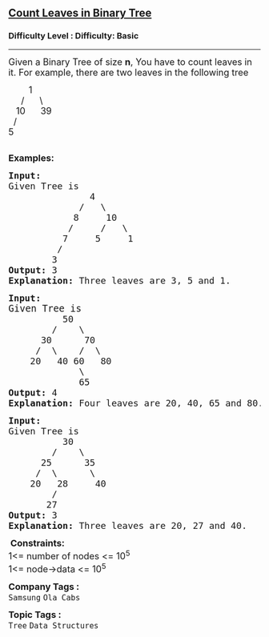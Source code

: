 <h2><a href="https://www.geeksforgeeks.org/problems/count-leaves-in-binary-tree/1?page=1&category=Tree&difficulty=Basic&sortBy=submissions">Count Leaves in Binary Tree</a></h2><h3>Difficulty Level : Difficulty: Basic</h3><hr><div class="problems_problem_content__Xm_eO"><p><span style="font-size: 18px;">Given a Binary Tree of size <strong>n</strong>, You have to count leaves in it. For example, there are two leaves in the following&nbsp;tree</span></p>
<p><span style="font-size: 18px;">&nbsp; &nbsp; &nbsp; &nbsp; 1<br>&nbsp; &nbsp;&nbsp; /&nbsp;&nbsp;&nbsp;&nbsp;&nbsp; \<br>&nbsp;&nbsp; 10&nbsp;&nbsp;&nbsp;&nbsp;&nbsp; 39<br>&nbsp; /<br>5</span><br>&nbsp;</p>
<p><span style="font-size: 18px;"><strong>Examples:</strong></span></p>
<pre><span style="font-size: 18px;"><strong style="font-size: 18px;">Input:</strong><span style="font-size: 18px;">
Given Tree is 
               4
             /   \
            8     10
           /     /   \
          7     5     1
         /
        3 
</span><strong style="font-size: 18px;">Output: </strong><span style="font-size: 18px;">3
</span><strong style="font-size: 18px;">Explanation: </strong><span style="font-size: 18px;">Three leaves are 3, 5 and 1.<br></span></span></pre>
<pre><span style="font-size: 18px;"><strong style="font-size: 18px;">Input:<br></strong><span style="font-size: 14pt;">Given Tree is</span><strong style="font-size: 18px;"><br></strong><span style="font-size: 18px;">          50
        /    \
      30      70
     /  \    /  \
    20   40 60   80
             \
             65
</span><strong style="font-size: 18px;">Output: </strong><span style="font-size: 18px;">4
</span><strong style="font-size: 18px;">Explanation:</strong><span style="font-size: 18px;"> Four leaves are 20, 40, 65 and 80.<br></span></span></pre>
<pre><span style="font-size: 18px;"><strong style="font-size: 18px;">Input:</strong><span style="font-size: 18px;">
Given Tree is 
          30
        /    \
      25      35
     /  \      \
    20   28     40
        /
       27
</span><strong style="font-size: 18px;">Output: </strong><span style="font-size: 18px;">3
</span><strong style="font-size: 18px;">Explanation: </strong><span style="font-size: 18px;">Three leaves are 20, 27 and 40.</span></span></pre>
<p>&nbsp;<span style="font-size: 18px;"><strong>Constraints:</strong><br>1&lt;= number of nodes &lt;= 10<sup>5<br></sup></span><span style="font-size: 18px;">1&lt;= node-&gt;data &lt;= 10<sup>5</sup></span></p></div><p><span style=font-size:18px><strong>Company Tags : </strong><br><code>Samsung</code>&nbsp;<code>Ola Cabs</code>&nbsp;<br><p><span style=font-size:18px><strong>Topic Tags : </strong><br><code>Tree</code>&nbsp;<code>Data Structures</code>&nbsp;